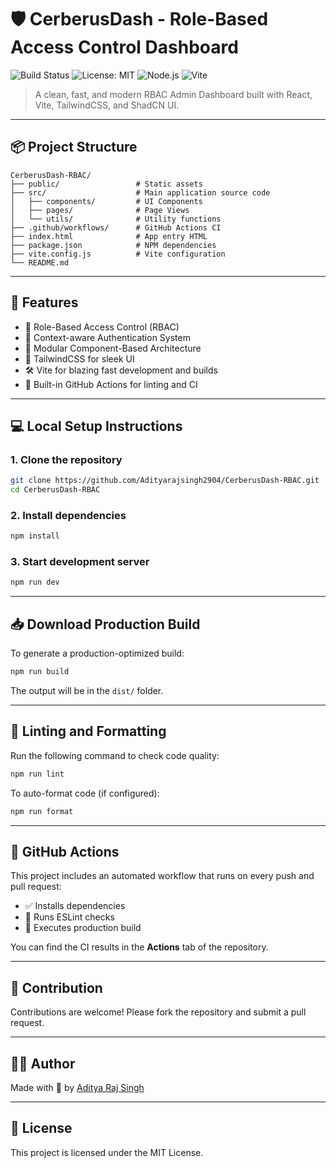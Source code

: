 # 🛡️ CerberusDash - Role-Based Access Control Dashboard

![Build Status](https://github.com/Adityarajsingh2904/CerberusDash-RBAC/actions/workflows/lint.yml/badge.svg)
![License: MIT](https://img.shields.io/badge/License-MIT-green.svg)
![Node.js](https://img.shields.io/badge/node-18.x-blue)
![Vite](https://img.shields.io/badge/built%20with-vite-purple)

> A clean, fast, and modern RBAC Admin Dashboard built with React, Vite, TailwindCSS, and ShadCN UI.

---

## 📦 Project Structure

```
CerberusDash-RBAC/
├── public/                 # Static assets
├── src/                    # Main application source code
│   ├── components/         # UI Components
│   ├── pages/              # Page Views
│   └── utils/              # Utility functions
├── .github/workflows/      # GitHub Actions CI
├── index.html              # App entry HTML
├── package.json            # NPM dependencies
├── vite.config.js          # Vite configuration
└── README.md
```

---

## 🚀 Features

- 🔐 Role-Based Access Control (RBAC)
- 🧠 Context-aware Authentication System
- 🧩 Modular Component-Based Architecture
- 💅 TailwindCSS for sleek UI
- 🛠️ Vite for blazing fast development and builds
- 🧪 Built-in GitHub Actions for linting and CI

---

## 💻 Local Setup Instructions

### 1. Clone the repository
```bash
git clone https://github.com/Adityarajsingh2904/CerberusDash-RBAC.git
cd CerberusDash-RBAC
```

### 2. Install dependencies
```bash
npm install
```

### 3. Start development server
```bash
npm run dev
```

---

## 📥 Download Production Build

To generate a production-optimized build:

```bash
npm run build
```

The output will be in the `dist/` folder.

---

## 🔎 Linting and Formatting

Run the following command to check code quality:
```bash
npm run lint
```

To auto-format code (if configured):
```bash
npm run format
```

---

## 🧪 GitHub Actions

This project includes an automated workflow that runs on every push and pull request:

- ✅ Installs dependencies
- 🚨 Runs ESLint checks
- 🧱 Executes production build

You can find the CI results in the **Actions** tab of the repository.

---

## 🤝 Contribution

Contributions are welcome! Please fork the repository and submit a pull request.

---

## 🧑‍💻 Author

Made with 💙 by [Aditya Raj Singh](https://github.com/Adityarajsingh2904)

---

## 📄 License

This project is licensed under the MIT License.

